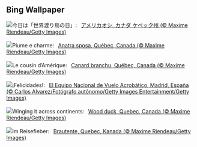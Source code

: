 ## Bing Wallpaper
![](https://www.bing.com/th?id=OHR.QuebecDuck_JA-JP7270367085_UHD.jpg&w=1000)今日は「世界渡り鳥の日」:&nbsp;&ensp;[アメリカオシ, カナダ ケベック州 (© Maxime Riendeau/Getty Images)](https://www.bing.com/th?id=OHR.QuebecDuck_JA-JP7270367085_UHD.jpg)
<br><br/>
![](https://www.bing.com/th?id=OHR.QuebecDuck_IT-IT4692189372_UHD.jpg&w=1000)Piume e charme:&nbsp;&ensp;[Anatra sposa, Québec, Canada (© Maxime Riendeau/Getty Images)](https://www.bing.com/th?id=OHR.QuebecDuck_IT-IT4692189372_UHD.jpg)
<br><br/>
![](https://www.bing.com/th?id=OHR.QuebecDuck_FR-FR4323551846_UHD.jpg&w=1000)Le cousin d’Amérique:&nbsp;&ensp;[Canard branchu, Québec, Canada (© Maxime Riendeau/Getty Images)](https://www.bing.com/th?id=OHR.QuebecDuck_FR-FR4323551846_UHD.jpg)
<br><br/>
![](https://www.bing.com/th?id=OHR.NationalDaySpain_ES-ES5367780660_UHD.jpg&w=1000)¡Felicidades!:&nbsp;&ensp;[El Equipo Nacional de Vuelo Acrobático, Madrid, España (© Carlos Alvarez/Fotógrafo autónomo/Getty Images Entertainment/Getty Images)](https://www.bing.com/th?id=OHR.NationalDaySpain_ES-ES5367780660_UHD.jpg)
<br><br/>
![](https://www.bing.com/th?id=OHR.QuebecDuck_EN-GB1003424458_UHD.jpg&w=1000)Winging it across continents:&nbsp;&ensp;[Wood duck, Quebec, Canada (© Maxime Riendeau/Getty Images)](https://www.bing.com/th?id=OHR.QuebecDuck_EN-GB1003424458_UHD.jpg)
<br><br/>
![](https://www.bing.com/th?id=OHR.QuebecDuck_DE-DE2140613391_UHD.jpg&w=1000)Im Reisefieber:&nbsp;&ensp;[Brautente, Quebec, Kanada (© Maxime Riendeau/Getty Images)](https://www.bing.com/th?id=OHR.QuebecDuck_DE-DE2140613391_UHD.jpg)
<br><br/>
